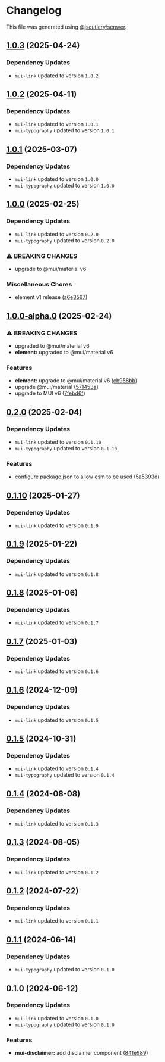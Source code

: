 # Changelog

This file was generated using [@jscutlery/semver](https://github.com/jscutlery/semver).

## [1.0.3](https://github.com/Availity/element/compare/@availity/mui-disclaimer@1.0.2...@availity/mui-disclaimer@1.0.3) (2025-04-24)

### Dependency Updates

* `mui-link` updated to version `1.0.2`
## [1.0.2](https://github.com/Availity/element/compare/@availity/mui-disclaimer@1.0.1...@availity/mui-disclaimer@1.0.2) (2025-04-11)

### Dependency Updates

* `mui-link` updated to version `1.0.1`
* `mui-typography` updated to version `1.0.1`
## [1.0.1](https://github.com/Availity/element/compare/@availity/mui-disclaimer@1.0.0...@availity/mui-disclaimer@1.0.1) (2025-03-07)

### Dependency Updates

* `mui-link` updated to version `1.0.0`
* `mui-typography` updated to version `1.0.0`
## [1.0.0](https://github.com/Availity/element/compare/@availity/mui-disclaimer@1.0.0-alpha.0...@availity/mui-disclaimer@1.0.0) (2025-02-25)

### Dependency Updates

* `mui-link` updated to version `0.2.0`
* `mui-typography` updated to version `0.2.0`

### ⚠ BREAKING CHANGES

* upgrade to @mui/material v6

### Miscellaneous Chores

* element v1 release ([a6e3567](https://github.com/Availity/element/commit/a6e35671185b9f13d25c7a39c4488ecb8774633e))

## [1.0.0-alpha.0](https://github.com/Availity/element/compare/@availity/mui-disclaimer@0.2.0...@availity/mui-disclaimer@1.0.0-alpha.0) (2025-02-24)


### ⚠ BREAKING CHANGES

* upgraded to @mui/material v6
* **element:** upgraded to @mui/material v6

### Features

* **element:** upgrade to @mui/material v6 ([cb958bb](https://github.com/Availity/element/commit/cb958bba99a4f1ee6dab323f0ff54b69e6fd3493))
* upgrade @mui/material ([571453a](https://github.com/Availity/element/commit/571453a34b21c344594ab4c03bc497d19aba942b))
* upgrade to MUI v6 ([7febd6f](https://github.com/Availity/element/commit/7febd6fd4fd58e87e1c97a832cea3b4595a35d58))

## [0.2.0](https://github.com/Availity/element/compare/@availity/mui-disclaimer@0.1.10...@availity/mui-disclaimer@0.2.0) (2025-02-04)

### Dependency Updates

* `mui-link` updated to version `0.1.10`
* `mui-typography` updated to version `0.1.10`

### Features

* configure package.json to allow esm to be used ([5a5393d](https://github.com/Availity/element/commit/5a5393de761f52608e714dd94a05106937dd95db))

## [0.1.10](https://github.com/Availity/element/compare/@availity/mui-disclaimer@0.1.9...@availity/mui-disclaimer@0.1.10) (2025-01-27)

### Dependency Updates

* `mui-link` updated to version `0.1.9`
## [0.1.9](https://github.com/Availity/element/compare/@availity/mui-disclaimer@0.1.8...@availity/mui-disclaimer@0.1.9) (2025-01-22)

### Dependency Updates

* `mui-link` updated to version `0.1.8`
## [0.1.8](https://github.com/Availity/element/compare/@availity/mui-disclaimer@0.1.7...@availity/mui-disclaimer@0.1.8) (2025-01-06)

### Dependency Updates

* `mui-link` updated to version `0.1.7`
## [0.1.7](https://github.com/Availity/element/compare/@availity/mui-disclaimer@0.1.6...@availity/mui-disclaimer@0.1.7) (2025-01-03)

### Dependency Updates

* `mui-link` updated to version `0.1.6`
## [0.1.6](https://github.com/Availity/element/compare/@availity/mui-disclaimer@0.1.5...@availity/mui-disclaimer@0.1.6) (2024-12-09)

### Dependency Updates

* `mui-link` updated to version `0.1.5`
## [0.1.5](https://github.com/Availity/element/compare/@availity/mui-disclaimer@0.1.4...@availity/mui-disclaimer@0.1.5) (2024-10-31)

### Dependency Updates

* `mui-link` updated to version `0.1.4`
* `mui-typography` updated to version `0.1.4`
## [0.1.4](https://github.com/Availity/element/compare/@availity/mui-disclaimer@0.1.3...@availity/mui-disclaimer@0.1.4) (2024-08-08)

### Dependency Updates

* `mui-link` updated to version `0.1.3`
## [0.1.3](https://github.com/Availity/element/compare/@availity/mui-disclaimer@0.1.2...@availity/mui-disclaimer@0.1.3) (2024-08-05)

### Dependency Updates

* `mui-link` updated to version `0.1.2`
## [0.1.2](https://github.com/Availity/element/compare/@availity/mui-disclaimer@0.1.1...@availity/mui-disclaimer@0.1.2) (2024-07-22)

### Dependency Updates

* `mui-link` updated to version `0.1.1`
## [0.1.1](https://github.com/Availity/element/compare/@availity/mui-disclaimer@0.1.0...@availity/mui-disclaimer@0.1.1) (2024-06-14)

### Dependency Updates

* `mui-typography` updated to version `0.1.0`
## 0.1.0 (2024-06-12)

### Dependency Updates

* `mui-link` updated to version `0.1.0`
* `mui-typography` updated to version `0.1.0`

### Features

* **mui-disclaimer:** add disclaimer component ([841e989](https://github.com/Availity/element/commit/841e98900adc535171fc82865a931d802ddab96c))
